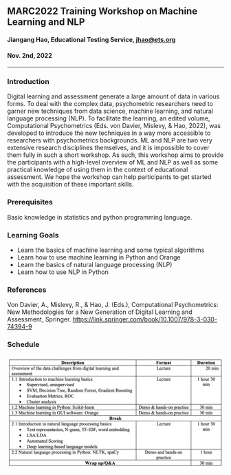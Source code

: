 ## MARC2022 Training Workshop on Machine Learning and NLP 

#### Jiangang Hao, Educational Testing Service, <jhao@ets.org>
#### Nov. 2nd, 2022

-----


### Introduction

Digital learning and assessment generate a large amount of data in various forms. To deal with the complex data,
psychometric researchers need to garner new techniques from data science, machine learning, and natural
language processing (NLP). To facilitate the learning, an edited volume, Computational Psychometrics (Eds. von
Davier, Mislevy, & Hao, 2022), was developed to introduce the new techniques in a way more accessible to
researchers with psychometrics backgrounds. ML and NLP are two very extensive research disciplines
themselves, and it is impossible to cover them fully in such a short workshop. As such, this workshop aims to
provide the participants with a high-level overview of ML and NLP as well as some practical knowledge of using
them in the context of educational assessment. We hope the workshop can help participants to get started with the
acquisition of these important skills.


### Prerequisites

Basic knowledge in statistics and python programming language. 


### Learning Goals
* Learn the basics of machine learning and some typical algorithms
* Learn how to use machine learning in Python and Orange
* Learn the basics of natural language processing (NLP)
* Learn how to use NLP in Python

### References

Von Davier, A., Mislevy, R., & Hao, J. (Eds.), Computational Psychometrics: New Methodologies for a New
Generation of Digital Learning and Assessment, Springer. <https://link.springer.com/book/10.1007/978-3-030-74394-9>


### Schedule

<img src="schedule2022.png" alt="drawing1" width="1000"/>